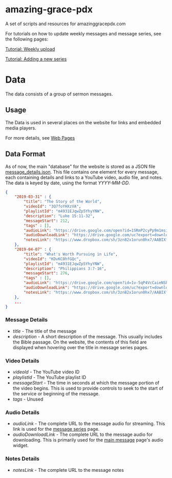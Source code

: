 # amazing-grace-pdx

A set of scripts and resources for amazinggracepdx.com

For tutorials on how to update weekly messages and message series, see the following pages:

[Tutorial: Weekly upload](tutorial/tutorial-weekly-upload.md)

[Tutorial: Adding a new series](tutorial/tutorial-adding-a-new-series.md)

# Data

The data consists of a group of sermon messages. 

## Usage
The Data is used in several places on the website for links and embedded media players.

For more details, see [Web Pages](tutorial/description-website-code.md#Web-Pages)

## Data Format

As of now, the main "database" for the website is stored as a JSON file [message_details.json](message_details.json). This file contains one element for every message, each containing details and links to a YouTube video, audio file, and notes. The data is keyed by date, using the format *YYYY-MM-DD*. 

```json
{    
    "2019-03-31" : {
        "title": "The Story of the World",
        "videoId": "3Q7foYHXzVA",
        "playlistId": "m4931EJqwZp5YhyYNW",
        "description": "Luke 15:11-32",
        "messageStart": 212,
        "tags" : [],
        "audioLink": "https://drive.google.com/open?id=1SRmP2cyPp9m1msiTJoEwMTQoWQh3mgBz",
        "audioDownloadLink": "https://drive.google.com/uc?export=download&id=1SRmP2cyPp9m1msiTJoEwMTQoWQh3mgBz",
        "notesLink": "https://www.dropbox.com/sh/3zn82x1orun0hx7/AABIXfs-vRMBlZZdskhacMWDa/Miscellaneous%202019?dl=0&lst=&preview=Luke+15.11-32+Lost+Sons+Branches+Notes.pdf&subfolder_nav_tracking=1"
    },
    "2019-04-07" : {
        "title": "What's Worth Pursuing in Life",
        "videoId": "KDvKC0hfGQc",
        "playlistId": "m4931EJqwZp5YhyYNW",
        "description": "Philippians 3:7-16",
        "messageStart": 276,
        "tags" : [],
        "audioLink": "https://drive.google.com/open?id=1v-5qP4VcCaieNSk2lvKcgMiCsgp24nTg",
        "audioDownloadLink": "https://drive.google.com/uc?export=download&id=1v-5qP4VcCaieNSk2lvKcgMiCsgp24nTg",
        "notesLink": "https://www.dropbox.com/sh/3zn82x1orun0hx7/AABIXfs-vRMBlZZdskhacMWDa/Miscellaneous%202019?dl=0&lst=&preview=Philippians+3.7-16+Branches+Notes.pdf&subfolder_nav_tracking=1"
    },
    ...
}
```

### Message Details

* *title* - The title of the message
* *description* - A short description of the message. This usually includes the Bible passage. On the website, the contents of this field are displayed  when hovering over the title in message series pages.

### Video Details

* *videoId* - The YouTube video ID
* *playlistId* - The YouTube playlist ID
* *messageStart* - The time in seconds at which the message portion of the video begins. This is used to provide controls to seek to the start of the service or beginning of the message.
* *tags* - Unused

### Audio Details

* *audioLink* - The complete URL to the message audio for streaming. This link is used for the [message series](#Message-Series-Pages) page.
* *audioDownloadLink* - The complete URL to the message audio for downloading. This is primarily used for the [main message](#Messages-Front-Page) page's audio widget.

### Notes Details
* *notesLink* - The complete URL to the message notes



